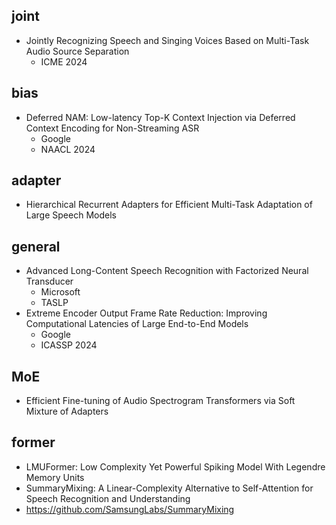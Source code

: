 ## joint
- Jointly Recognizing Speech and Singing Voices Based on Multi-Task Audio Source Separation
  - ICME 2024
## bias
- Deferred NAM: Low-latency Top-K Context Injection via Deferred Context Encoding for Non-Streaming ASR
  - Google
  - NAACL 2024
## adapter
- Hierarchical Recurrent Adapters for Efficient Multi-Task Adaptation of Large Speech Models
## general
- Advanced Long-Content Speech Recognition with Factorized Neural Transducer
  - Microsoft
  - TASLP
- Extreme Encoder Output Frame Rate Reduction: Improving Computational Latencies of Large End-to-End Models
  - Google
  - ICASSP 2024
## MoE
- Efficient Fine-tuning of Audio Spectrogram Transformers via Soft Mixture of Adapters
## former
- LMUFormer: Low Complexity Yet Powerful Spiking Model With Legendre Memory Units
- SummaryMixing: A Linear-Complexity Alternative to Self-Attention for Speech Recognition and Understanding
- https://github.com/SamsungLabs/SummaryMixing
